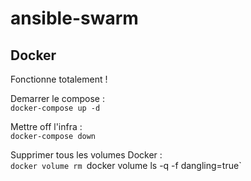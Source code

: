 # ansible-swarm

## Docker

Fonctionne totalement !   
   
Demarrer le compose :   
`docker-compose up -d`

Mettre off l'infra :   
`docker-compose down`

Supprimer tous les volumes Docker :   
`docker volume rm `docker volume ls -q -f dangling=true`
